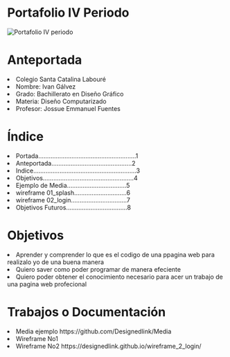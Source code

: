 # Portafolio IV Periodo

![Portafolio IV periodo](https://user-images.githubusercontent.com/79681687/136477080-998d2ff9-2dc1-43f0-adf6-0c02ba61b73f.png)

# Anteportada
<li>Colegio Santa Catalina Labouré</li>
<li>Nombre: Ivan Gálvez</li>
<li>Grado: Bachillerato en Diseño Gráfico</li>
<li>Materia: Diseño Computarizado</li>
<li>Profesor: Jossue Emmanuel Fuentes</li>

# Índice
<li>Portada........................................................1</li>
<li>Anteportada..............................................2</li>
<li>Indice...........................................................3
<li>Objetivos....................................................4</li>
<li>Ejemplo de Media..................................5</li>
<li>wireframe 01_splash..............................6</li>
<li>wireframe 02_login................................7</li>
<li>Objetivos Futuros...................................8</li>

# Objetivos
<li>Aprender y comprender lo que es el codigo de una ppagina web para realizalo yo de una buena manera</li>
<li>Quiero saver como poder programar de manera efeciente</li>
<li>Quiero poder obtener el conocimiento necesario para acer un trabajo de una pagina web profecional</li>

# Trabajos o Documentación 

<li> Media  ejemplo https://github.com/Designedlink/Media</li> 
<li> Wireframe No1</li>
<li> Wireframe No2  https://designedlink.github.io/wireframe_2_login/</li>
